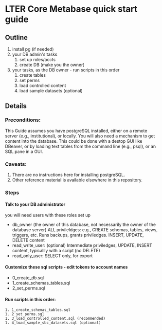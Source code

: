 # LTER Core Metabase quick start guide

## Outline
1. install pg (if needed)
2.  your DB admin's tasks
    1. set up roles/accts
    1. create DB (make you the owner)
3. your tasks, as the DB owner - run scripts in this order
    1. create tables 
    1. set perms 
    1. load controlled content 
    1. load sample datasets (optional)


## Details
### Preconditions:  
This Guide assumes you have postgreSQL installed, either on a remote server (e.g., institutional), or locally. You will also need a mechanism to get content into the database. This could be done with a destop GUI like DBeaver, or by loading text tables from the command line (e.g., psql), or an SQL pane in a GUI. 

### Caveats:
1. There are no instructions here for installing postgreSQL. 
1. Other reference material is available elsewhere in this repository.  

### Steps
#### Talk to your DB administrator
you will need users with these roles set up

  - db_owner (the owner of this database, not necessarily the owner of the database server) ALL privileldges: e.g., CREATE schemas, tables, views, triggers, etc. Runs backups, grants priviledges. INSERT, UPDATE, DELETE content
  - read_write_user: (optional) Intermediate priviledges, UPDATE, INSERT content, typicallly with a script (no DELETE)
  - read_only_user: SELECT only, for export 


#### Customize these sql scripts - edit tokens to account names

- 0_create_db.sql 
- 1_create_schemas_tables.sql
- 2_set_perms.sql

#### Run scripts in this order:
    1. 1_create_schemas_tables.sql 
    1. 2_set_perms.sql 
    1. 3_load_controlled_content.sql (recommended)
    1. 4_load_sample_sbc_datasets.sql (optional)
    
                         
